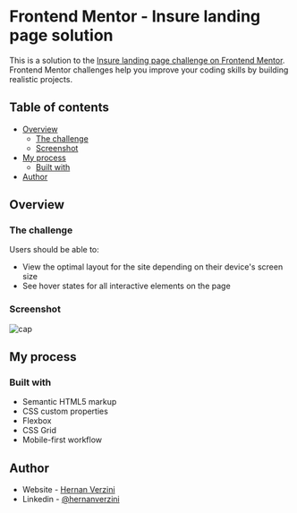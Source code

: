 # Frontend Mentor - Insure landing page solution

This is a solution to the [Insure landing page challenge on Frontend Mentor](https://www.frontendmentor.io/challenges/insure-landing-page-uTU68JV8). Frontend Mentor challenges help you improve your coding skills by building realistic projects. 

## Table of contents

- [Overview](#overview)
  - [The challenge](#the-challenge)
  - [Screenshot](#screenshot)
- [My process](#my-process)
  - [Built with](#built-with)
- [Author](#author)



## Overview

### The challenge

Users should be able to:

- View the optimal layout for the site depending on their device's screen size
- See hover states for all interactive elements on the page

### Screenshot

![cap](https://user-images.githubusercontent.com/99434648/192737784-b0813bcc-41ed-421b-b100-f9179fb9a4ee.jpg)




## My process

### Built with

- Semantic HTML5 markup
- CSS custom properties
- Flexbox
- CSS Grid
- Mobile-first workflow


## Author

- Website - [Hernan Verzini](https://www.hernanverzini.pythonanywhere.com)
- Linkedin - [@hernanverzini](https://www.linkedin.com/hernanverzini)

